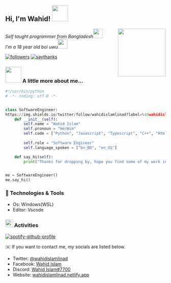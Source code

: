 <h2> Hi, I'm Wahid! <img src="https://media.giphy.com/media/mGcNjsfWAjY5AEZNw6/giphy.gif" width="50"></h2>
<img align='right' src="https://i.imgur.com/7UhqUae.png" width="150">
<p><em>Self taught programmer from Bangladesh<img src="https://media.giphy.com/media/fYSnHlufseco8Fh93Z/giphy.gif" width="30"></br>I'm a 18 year old boi uwu<img src="https://media.giphy.com/media/WUlplcMpOCEmTGBtBW/giphy.gif" width="30"> 
</em></p>

[![followers](https://img.shields.io/github/followers/wahidislamlinad?logo=github)](https://github.com/wahidislamlinad)
[![saythanks](https://img.shields.io/badge/say-thanks-ff69b4.svg)](https://discordapp.com/users/697797379583115315/)
### <img src="https://media.giphy.com/media/VgCDAzcKvsR6OM0uWg/giphy.gif" width="50"> A little more about me...  
```python
#!/usr/bin/python
# -*- coding: utf-8 -*-


class SoftwareEngineer:
https://img.shields.io/twitter/follow/wahidislamlinad?label=%40wahidislamlinad&logo=Twitter&style=flat-square
    def __init__(self):
        self.name = "Wahid Islam"
        self.pronoun = "He/Him"
        self.code = ["Python", "Javascript", "Typescript", "C++", "Html", "CSS"]
        
        self.role = "Software Engineer"
        self.language_spoken = ["bn_BD", "en_US"]

    def say_hi(self):
        print("Thanks for dropping by, hope you find some of my work interesting.")


me = SoftwareEngineer()
me.say_hi()
```


### 🔧 Technologies & Tools

- Os: Windows(WSL)
- Editor: Vscode

### <image src="https://cdn.discordapp.com/emojis/915947633250537512.png?size=300" width="24"> Activities

[![spotify-github-profile](https://spotify-github-profile.vercel.app/api/view?uid=9wnylnys5ewok6a145o5mjml9&cover_image=true&theme=natemoo-re&bar_color=53b14f&bar_color_cover=true)](https://spotify-github-profile.vercel.app/api/view?uid=9wnylnys5ewok6a145o5mjml9&redirect=true)

<!-- [![spotify-github-profile](https://spotify-github-profile.vercel.app/api/view?uid=9wnylnys5ewok6a145o5mjml9&cover_image=true&theme=novatorem&bar_color_cover=true&bar_color=53b14f)](https://spotify-github-profile.vercel.app/api/view?uid=9wnylnys5ewok6a145o5mjml9&redirect=true) -->

:envelope: If you want to contact me, my socials are listed below.

* Twitter: [@wahidislamlinad](https://twitter.com/wahidislamlinad)
* Facebook: [Wahid Islam](https://facebook.com/wahidislamlinad)
* Discord: [Wahid Islam#7700](https://discordapp.com/users/697797379583115315/)
* Website: [wahidislamlinad.netlify.app](https://wahidislamlinad.netlify.app)
